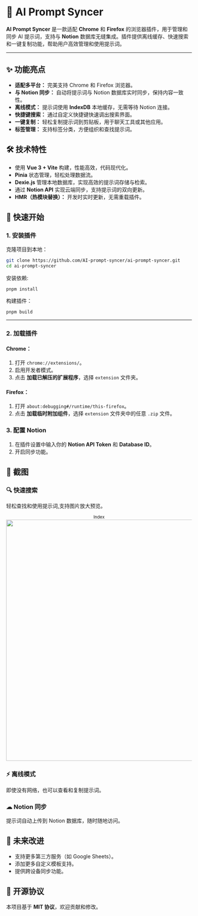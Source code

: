 # 🔮 AI Prompt Syncer

**AI Prompt Syncer** 是一款适配 **Chrome** 和 **Firefox** 的浏览器插件，用于管理和同步 AI 提示词，支持与 **Notion** 数据库无缝集成。插件提供离线缓存、快速搜索和一键复制功能，帮助用户高效管理和使用提示词。

---


## ✨ 功能亮点

- **适配多平台：** 完美支持 Chrome 和 Firefox 浏览器。
- **与 Notion 同步：** 自动将提示词与 Notion 数据库实时同步，保持内容一致性。
- **离线模式：** 提示词使用 **IndexDB** 本地缓存，无需等待 Notion 连接。
- **快捷键搜索：** 通过自定义快捷键快速调出搜索界面。
- **一键复制：** 轻松复制提示词到剪贴板，用于聊天工具或其他应用。
- **标签管理：** 支持标签分类，方便组织和查找提示词。
  
## 🛠 技术特性
- 使用 **Vue 3 + Vite** 构建，性能高效，代码现代化。
- **Pinia** 状态管理，轻松处理数据流。
- **Dexie.js** 管理本地数据库，实现高效的提示词存储与检索。
- 通过 **Notion API** 实现云端同步，支持提示词的双向更新。
- **HMR（热模块替换）：** 开发时实时更新，无需重载插件。


## 🚀 快速开始
### 1. 安装插件
克隆项目到本地：

```bash
git clone https://github.com/AI-prompt-syncer/ai-prompt-syncer.git
cd ai-prompt-syncer
```

安装依赖:
```
pnpm install
```
构建插件：
```
pnpm build
```

---


###  2. 加载插件

#### Chrome：
1. 打开 `chrome://extensions/`。
2. 启用开发者模式。
3. 点击 **加载已解压的扩展程序**，选择 `extension` 文件夹。

#### Firefox：
1. 打开 `about:debugging#/runtime/this-firefox`。
2. 点击 **加载临时附加组件**，选择 `extension` 文件夹中的任意 `.zip` 文件。

### 3. 配置 Notion
1. 在插件设置中输入你的 **Notion API Token** 和 **Database ID**。
2. 开启同步功能。


## 📸 截图
### 🔍 快速搜索
轻松查找和使用提示词,支持图片放大预览。
<p align="center">
<sub>Index</sub><br/>
<img width="655" src="https://github.com/user-attachments/assets/83612b33-c52b-47d7-a335-e356dc4e914d"><br/>
</p>

### ⚡ 离线模式
即使没有网络，也可以查看和复制提示词。

### ☁ Notion 同步
提示词自动上传到 Notion 数据库，随时随地访问。

## 🌟 未来改进
- 支持更多第三方服务（如 Google Sheets）。
- 添加更多自定义模板支持。
- 提供跨设备同步功能。

## 📜 开源协议
本项目基于 **MIT 协议**，欢迎贡献和修改。





